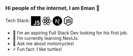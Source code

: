 ### Hi people of the internet, I am Eman 👋

<div>
Tech Stack:
<img align="center" src="./images/javascript.svg" height="30px"/>
<img align="center" src="./images/react.svg" height="30px"/>
<img align="center" src="./images/nextdotjs.svg" height="30px"/>
<img align="center" src="./images/nodedotjs.svg" height="30px"/>

- 🔭 I’m an aspiring Full Stack Dev looking for his first job.
- 🌱 I’m currently learning NextJs.
- 💬 Ask me about motorcycles!
- ⚡ Fun fact: I like turtles!
</div>

